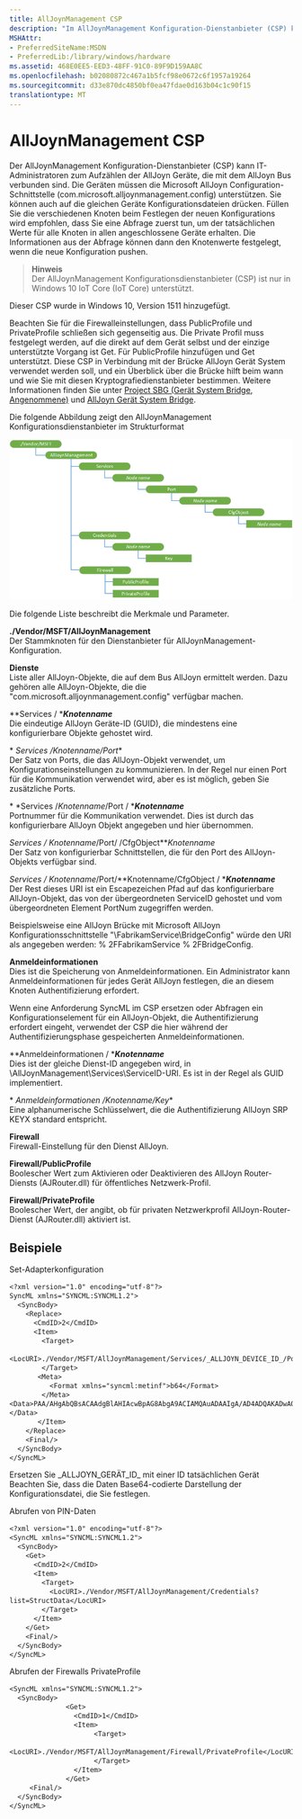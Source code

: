 ```yaml
---
title: AllJoynManagement CSP
description: "Im AllJoynManagement Konfiguration-Dienstanbieter (CSP) kann IT-Administrator die Geräte AllJoyn auflisten, die mit der AllJoyn verbunden sind."
MSHAttr:
- PreferredSiteName:MSDN
- PreferredLib:/library/windows/hardware
ms.assetid: 468E0EE5-EED3-48FF-91C0-89F9D159AA8C
ms.openlocfilehash: b02080872c467a1b5fcf98e0672c6f1957a19264
ms.sourcegitcommit: d33e870dc4850bf0ea47fdae0d163b04c1c90f15
translationtype: MT
---
```

# <a name="alljoynmanagement-csp"></a>AllJoynManagement CSP


Der AllJoynManagement Konfiguration-Dienstanbieter (CSP) kann IT-Administratoren zum Aufzählen der AllJoyn Geräte, die mit dem AllJoyn Bus verbunden sind. Die Geräten müssen die Microsoft AllJoyn Configuration-Schnittstelle (com.microsoft.alljoynmanagement.config) unterstützen. Sie können auch auf die gleichen Geräte Konfigurationsdateien drücken. Füllen Sie die verschiedenen Knoten beim Festlegen der neuen Konfigurations wird empfohlen, dass Sie eine Abfrage zuerst tun, um der tatsächlichen Werte für alle Knoten in allen angeschlossene Geräte erhalten. Die Informationen aus der Abfrage können dann den Knotenwerte festgelegt, wenn die neue Konfiguration pushen.

> **Hinweis**  
Der AllJoynManagement Konfigurationsdienstanbieter (CSP) ist nur in Windows 10 IoT Core (IoT Core) unterstützt.

Dieser CSP wurde in Windows 10, Version 1511 hinzugefügt.

 

Beachten Sie für die Firewalleinstellungen, dass PublicProfile und PrivateProfile schließen sich gegenseitig aus. Die Private Profil muss festgelegt werden, auf die direkt auf dem Gerät selbst und der einzige unterstützte Vorgang ist Get. Für PublicProfile hinzufügen und Get unterstützt. Diese CSP in Verbindung mit der Brücke AllJoyn Gerät System verwendet werden soll, und ein Überblick über die Brücke hilft beim wann und wie Sie mit diesen Kryptografiedienstanbieter bestimmen. Weitere Informationen finden Sie unter [Project SBG (Gerät System Bridge, Angenommene)](http://go.microsoft.com/fwlink/p/?LinkId=615876) und [AllJoyn Gerät System Bridge](http://go.microsoft.com/fwlink/p/?LinkId=615877).

Die folgende Abbildung zeigt den AllJoynManagement Konfigurationsdienstanbieter im Strukturformat

![Alljoynmanagement Csp Diagramm](images/provisioning-csp-alljoynmanagement.png)

Die folgende Liste beschreibt die Merkmale und Parameter.

<a href="" id="--vendor-msft-alljoynmanagement"></a>**./Vendor/MSFT/AllJoynManagement**  
Der Stammknoten für den Dienstanbieter für AllJoynManagement-Konfiguration.

<a href="" id="services"></a>**Dienste**  
Liste aller AllJoyn-Objekte, die auf dem Bus AllJoyn ermittelt werden. Dazu gehören alle AllJoyn-Objekte, die die "com.microsoft.alljoynmanagement.config" verfügbar machen.

<a href="" id="services-node-name"></a>**Services / ***_Knotenname_**  
Die eindeutige AllJoyn Geräte-ID (GUID), die mindestens eine konfigurierbare Objekte gehostet wird.

<a href="" id="services-node-name-port"></a>* *Services /*Knotenname*/Port**  
Der Satz von Ports, die das AllJoyn-Objekt verwendet, um Konfigurationseinstellungen zu kommunizieren. In der Regel nur einen Port für die Kommunikation verwendet wird, aber es ist möglich, geben Sie zusätzliche Ports.

<a href="" id="services-node-name-port-node-name"></a>* *Services /*Knotenname*/Port / ***_Knotenname_**  
Portnummer für die Kommunikation verwendet. Dies ist durch das konfigurierbare AllJoyn Objekt angegeben und hier übernommen.

<a href="" id="services-node-name-port-node-name-cfgobject"></a>**Services /* Knotenname*/Port/ /CfgObject***Knotenname*  
Der Satz von konfigurierbar Schnittstellen, die für den Port des AllJoyn-Objekts verfügbar sind.

<a href="" id="services-node-name-port-node-name-cfgobject-node-name"></a>**Services /* Knotenname*/Port/**Knotenname/CfgObject / ***_Knotenname_**  
Der Rest dieses URI ist ein Escapezeichen Pfad auf das konfigurierbare AllJoyn-Objekt, das von der übergeordneten ServiceID gehostet und vom übergeordneten Element PortNum zugegriffen werden.

Beispielsweise eine AllJoyn Brücke mit Microsoft AllJoyn Konfigurationsschnittstelle "\\FabrikamService\\BridgeConfig" würde den URI als angegeben werden: % 2FFabrikamService % 2FBridgeConfig.

<a href="" id="credentials"></a>**Anmeldeinformationen**  
Dies ist die Speicherung von Anmeldeinformationen. Ein Administrator kann Anmeldeinformationen für jedes Gerät AllJoyn festlegen, die an diesem Knoten Authentifizierung erfordert.

Wenn eine Anforderung SyncML im CSP ersetzen oder Abfragen ein Konfigurationselement für ein AllJoyn-Objekt, die Authentifizierung erfordert eingeht, verwendet der CSP die hier während der Authentifizierungsphase gespeicherten Anmeldeinformationen.

<a href="" id="credentials-node-name"></a>**Anmeldeinformationen / ***_Knotenname_**  
Dies ist der gleiche Dienst-ID angegeben wird, in \\AllJoynManagement\\Services\\ServiceID-URI. Es ist in der Regel als GUID implementiert.

<a href="" id="credentials-node-name-key"></a>* *Anmeldeinformationen /*Knotenname*/Key**  
Eine alphanumerische Schlüsselwert, die die Authentifizierung AllJoyn SRP KEYX standard entspricht.

<a href="" id="firewall"></a>**Firewall**  
Firewall-Einstellung für den Dienst AllJoyn.

<a href="" id="firewall-publicprofile"></a>**Firewall/PublicProfile**  
Boolescher Wert zum Aktivieren oder Deaktivieren des AllJoyn Router-Diensts (AJRouter.dll) für öffentliches Netzwerk-Profil.

<a href="" id="firewall-privateprofile"></a>**Firewall/PrivateProfile**  
Boolescher Wert, der angibt, ob für privaten Netzwerkprofil AllJoyn-Router-Dienst (AJRouter.dll) aktiviert ist.

## <a name="examples"></a>Beispiele


Set-Adapterkonfiguration

``` syntax
<?xml version="1.0" encoding="utf-8"?>
SyncML xmlns="SYNCML:SYNCML1.2">
  <SyncBody>
    <Replace>
      <CmdID>2</CmdID>
      <Item>
        <Target>
          <LocURI>./Vendor/MSFT/AllJoynManagement/Services/_ALLJOYN_DEVICE_ID_/Port/27/Configuration/%2FDSBService%2FAdapterConfig</LocURI>
        </Target>
       <Meta>
          <Format xmlns="syncml:metinf">b64</Format>
        </Meta>       <Data>PAA/AHgAbQBsACAAdgBlAHIAcwBpAG8AbgA9ACIAMQAuADAAIgA/AD4ADQAKADwAQgBhAGMATgBlAHQAQwBmAGcAPgANAAoACQA8AEIAQgBNAEQAUwBlAHIAdgBlAHIAPgANAAoACQAJADwASQBQAEEAZABkAHIAZQBzAHMAPgAxADIANwAuADAALgAwAC4AMQA8AC8ASQBQAEEAZABkAHIAZQBzAHMAPgANAAoACQAJADwAUABvAHIAdAA+ADQANwA4ADAAOAA8AC8AUABvAHIAdAA+AA0ACgAJADwALwBCAEIATQBEAFMAZQByAHYAZQByAD4ADQAKADwALwBCAGEAYwBOAGUAdABDAGYAZwA+AA0ACgAAAA==</Data>
       </Item>
    </Replace>
    <Final/>
  </SyncBody>
</SyncML>
```

Ersetzen Sie \_ALLJOYN\_GERÄT\_ID\_ mit einer ID tatsächlichen Gerät Beachten Sie, dass die Daten Base64-codierte Darstellung der Konfigurationsdatei, die Sie festlegen.

Abrufen von PIN-Daten

``` syntax
<?xml version="1.0" encoding="utf-8"?>
<SyncML xmlns="SYNCML:SYNCML1.2">
  <SyncBody>
    <Get>
      <CmdID>2</CmdID>
      <Item>
        <Target>
          <LocURI>./Vendor/MSFT/AllJoynManagement/Credentials?list=StructData</LocURI>
        </Target>
      </Item>
    </Get>
    <Final/>
  </SyncBody>
</SyncML>
```

Abrufen der Firewalls PrivateProfile

``` syntax
<SyncML xmlns="SYNCML:SYNCML1.2">
  <SyncBody>         
              <Get>
                <CmdID>1</CmdID>
                <Item>
                     <Target>
                       <LocURI>./Vendor/MSFT/AllJoynManagement/Firewall/PrivateProfile</LocURI>
                     </Target>
                </Item>
              </Get>        
     <Final/>
  </SyncBody>
</SyncML>
```

 

 






